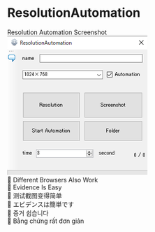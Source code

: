 # ResolutionAutomation
Resolution Automation Screenshot<br/>
![Resolution Automation Screenshot](https://raw.githubusercontent.com/mkoplqq2006/ResolutionAutomation/master/ResolutionAutomation.png "Resolution Automation Screenshot")<br/>
🍎 Different Browsers Also Work<br/>
🍏 Evidence Is Easy<br/>
🍑 测试截图变得简单<br/>
🍒 エビデンスは簡単です<br/>
🍓 증거 쉽습니다<br/>
🍅 Bằng chứng rất đơn giản<br/>
